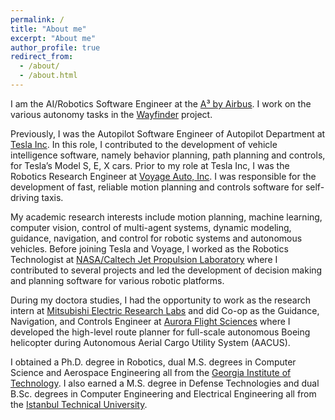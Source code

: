 ```yaml
---
permalink: /
title: "About me"
excerpt: "About me"
author_profile: true
redirect_from: 
  - /about/
  - /about.html
---
```


I am the AI/Robotics Software Engineer at the [A³ by Airbus](https://www.airbus-sv.com/). I work on the various autonomy tasks in the [Wayfinder](https://www.airbus-sv.com/projects/10) project.

Previously, I was the Autopilot Software Engineer of Autopilot Department at [Tesla Inc](https://www.tesla.com/). In this role, I contributed to the development of vehicle intelligence software, namely behavior planning, path planning and controls, for Tesla’s Model S, E, X cars. Prior to my role at Tesla Inc, I was the Robotics Research Engineer at [Voyage Auto, Inc](https://voyage.auto/). I was responsible for the development of fast, reliable motion planning and controls software for self-driving taxis.

My academic research interests include motion planning, machine learning, computer vision, control of multi-agent systems, dynamic modeling, guidance, navigation, and control for robotic systems and autonomous vehicles. Before joining Tesla and Voyage, I worked as the Robotics Technologist at [NASA/Caltech Jet Propulsion Laboratory](https://www.jpl.nasa.gov/) where I contributed to several projects and led the development of decision making and planning software for various robotic platforms. 

During my doctora studies, I had the opportunity to work as the research intern at [Mitsubishi Electric Research Labs](https://www.merl.com/) and did Co-op as the Guidance, Navigation, and Controls Engineer at [Aurora Flight Sciences](https://www.aurora.aero/) where I developed the high-level route planner for full-scale autonomous Boeing helicopter during Autonomous Aerial Cargo Utility System (AACUS). 

I obtained a Ph.D. degree in Robotics, dual M.S. degrees in Computer Science and Aerospace Engineering all from the [Georgia Institute of Technology](https://www.gatech.edu/). I also earned a M.S. degree in Defense Technologies and dual B.Sc. degrees in Computer Engineering and Electrical Engineering all from the [Istanbul Technical University](http://www.itu.edu.tr/).
